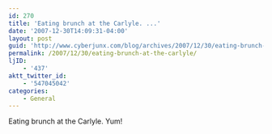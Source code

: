 ```yaml
---
id: 270
title: 'Eating brunch at the Carlyle. ...'
date: '2007-12-30T14:09:31-04:00'
layout: post
guid: 'http://www.cyberjunx.com/blog/archives/2007/12/30/eating-brunch-at-the-carlyle/'
permalink: /2007/12/30/eating-brunch-at-the-carlyle/
ljID:
    - '437'
aktt_twitter_id:
    - '547045042'
categories:
    - General
---
```


Eating brunch at the Carlyle. Yum!